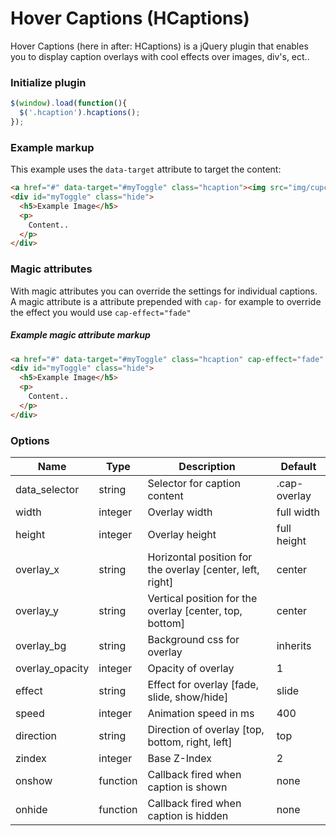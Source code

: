 Hover Captions (HCaptions)
=========

Hover Captions (here in after: HCaptions) is a jQuery plugin that enables you to display caption overlays with cool effects over images, div's, ect..

### Initialize plugin
```js
$(window).load(function(){
  $('.hcaption').hcaptions();
});
```
### Example markup

This example uses the `data-target` attribute to target the content:
```html
<a href="#" data-target="#myToggle" class="hcaption"><img src="img/cupcakes.png"></a>
<div id="myToggle" class="hide">
  <h5>Example Image</h5>
  <p>
    Content..
  </p>
</div>
```

### Magic attributes
With magic attributes you can override the settings for individual captions.
A magic attribute is a attribute prepended with `cap-` for example to override the effect you would use `cap-effect="fade"`


##### Example magic attribute markup
```html
<a href="#" data-target="#myToggle" class="hcaption" cap-effect="fade" cap-height="200"><img src="img/cupcakes.png"></a>
<div id="myToggle" class="hide">
  <h5>Example Image</h5>
  <p>
    Content..
  </p>
</div>
```


### Options

| Name          | Type  | Description  | Default |
| ------------- | ----- | ------------ | ------- |
| data_selector | string | Selector for caption content | .cap-overlay |
| width | integer | Overlay width | full width |
| height | integer | Overlay height | full height |
| overlay_x | string | Horizontal position for the overlay [center, left, right] | center |
| overlay_y | string | Vertical position for the overlay [center, top, bottom] | center |
| overlay_bg | string | Background css for overlay | inherits |
| overlay_opacity | integer | Opacity of overlay | 1 |
| effect | string | Effect for overlay [fade, slide, show/hide] | slide |
| speed | integer | Animation speed in ms | 400 |
| direction | string | Direction of overlay [top, bottom, right, left] | top |
| zindex | integer | Base Z-Index | 2 |
| onshow | function | Callback fired when caption is shown | none |
| onhide | function | Callback fired when caption is hidden | none |
